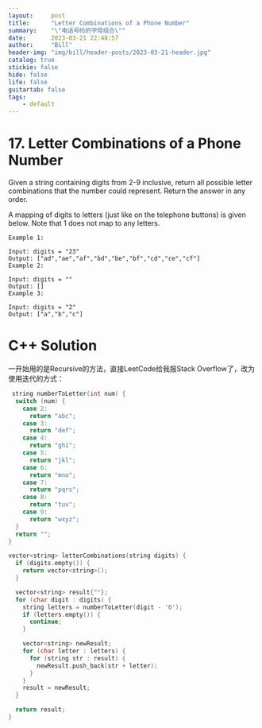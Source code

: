 ```yaml
---
layout:     post
title:      "Letter Combinations of a Phone Number"
summary:    "\"电话号码的字母组合\""
date:       2023-03-21 22:48:57
author:     "Bill"
header-img: "img/bill/header-posts/2023-03-21-header.jpg"
catalog: true
stickie: false
hide: false
life: false
guitartab: false
tags:
    - default
---
```


# 17. Letter Combinations of a Phone Number

Given a string containing digits from 2-9 inclusive, return all possible letter combinations that the number could represent. Return the answer in any order.

A mapping of digits to letters (just like on the telephone buttons) is given below. Note that 1 does not map to any letters.

```
Example 1:

Input: digits = "23"
Output: ["ad","ae","af","bd","be","bf","cd","ce","cf"]
Example 2:

Input: digits = ""
Output: []
Example 3:

Input: digits = "2"
Output: ["a","b","c"]
```


# C++ Solution

一开始用的是Recursive的方法，直接LeetCode给我报Stack Overflow了，改为使用迭代的方式：


```c++
 string numberToLetter(int num) {
  switch (num) {
    case 2:
      return "abc";
    case 3:
      return "def";
    case 4:
      return "ghi";
    case 5:
      return "jkl";
    case 6:
      return "mno";
    case 7:
      return "pqrs";
    case 8:
      return "tuv";
    case 9:
      return "wxyz";
  }
  return "";
}

vector<string> letterCombinations(string digits) {
  if (digits.empty()) {
    return vector<string>();
  }

  vector<string> result{""};
  for (char digit : digits) {
    string letters = numberToLetter(digit - '0');
    if (letters.empty()) {
      continue;
    }

    vector<string> newResult;
    for (char letter : letters) {
      for (string str : result) {
        newResult.push_back(str + letter);
      }
    }
    result = newResult;
  }

  return result;
}
```

